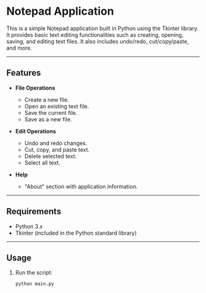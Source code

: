 # Notepad Application

This is a simple Notepad application built in Python using the Tkinter library. It provides basic text editing functionalities such as creating, opening, saving, and editing text files. It also includes undo/redo, cut/copy/paste, and more.

---

## Features

- **File Operations**
  - Create a new file.
  - Open an existing text file.
  - Save the current file.
  - Save as a new file.

- **Edit Operations**
  - Undo and redo changes.
  - Cut, copy, and paste text.
  - Delete selected text.
  - Select all text.

- **Help**
  - "About" section with application information.

---

## Requirements

- Python 3.x
- Tkinter (included in the Python standard library)

---

## Usage

1. Run the script:
   ```bash
   python main.py
